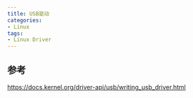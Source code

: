 ```yaml
---
title: USB驱动
categories: 
- Linux
tags:
- Linux Driver
---
```


## 参考
https://docs.kernel.org/driver-api/usb/writing_usb_driver.html
